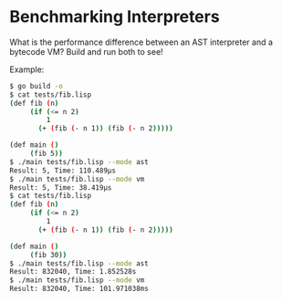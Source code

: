 # Benchmarking Interpreters

What is the performance difference between an AST interpreter and a
bytecode VM? Build and run both to see!

Example:

```bash
$ go build -o
$ cat tests/fib.lisp
(def fib (n)
     (if (<= n 2)
         1
       (+ (fib (- n 1)) (fib (- n 2)))))

(def main ()
     (fib 5))
$ ./main tests/fib.lisp --mode ast
Result: 5, Time: 110.489µs
$ ./main tests/fib.lisp --mode vm
Result: 5, Time: 38.419µs
$ cat tests/fib.lisp
(def fib (n)
     (if (<= n 2)
         1
       (+ (fib (- n 1)) (fib (- n 2)))))

(def main ()
     (fib 30))
$ ./main tests/fib.lisp --mode ast
Result: 832040, Time: 1.852528s
$ ./main tests/fib.lisp --mode vm
Result: 832040, Time: 101.971038ms
```
